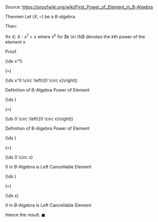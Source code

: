 # 

Source: https://proofwiki.org/wiki/First_Power_of_Element_in_B-Algebra

Theorem
Let $\left({X, \circ}\right)$ be a $B$-algebra.

Then:

$\forall x \in X: x^1 = x$
where $x^k$ for $k \in \N$ denotes the $k$th power of the element $x$.


Proof













\(\ds x^1\)

\(=\)







\(\ds x^0 \circ \left({0 \circ x}\right)\)





Definition of B-Algebra Power of Element














\(\ds \)

\(=\)







\(\ds 0 \circ \left({0 \circ x}\right)\)





Definition of B-Algebra Power of Element














\(\ds \)

\(=\)







\(\ds 0 \circ x\)





$0$ in $B$-Algebra is Left Cancellable Element














\(\ds \)

\(=\)







\(\ds x\)





$0$ in $B$-Algebra is Left Cancellable Element



Hence the result.
$\blacksquare$





